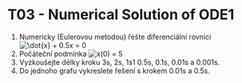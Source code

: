 # T03 - Numerical Solution of ODE1

1. Numericky (Eulerovou metodou) řešte diferenciální rovnici ![\dot{x} + 0.5x = 0](https://render.githubusercontent.com/render/math?math=%5Cdot%7Bx%7D%20%2B%200.5x%20%3D%200)
1. Počáteční podmínka ![x(0) = 5](https://render.githubusercontent.com/render/math?math=x(0)%20%3D%205)
1. Vyzkoušejte délky kroku 3s, 2s, 1s1 0.5s, 0.1s, 0.01s a 0.001s.
1. Do jednoho grafu vykreslete řešení s krokem 0.01s a 0.5s.

